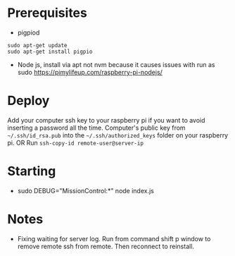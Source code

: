 
# Prerequisites 
- pigpiod
```
sudo apt-get update
sudo apt-get install pigpio
```

- Node js, install via apt not nvm because it causes issues with run as sudo
https://pimylifeup.com/raspberry-pi-nodejs/

# Deploy
Add your computer ssh key to your raspberry pi if you want to avoid inserting a password all the time.
Computer's public key from `~/.ssh/id_rsa.pub` into the `~/.ssh/authorized_keys` folder on your raspberry pi.
OR
Run `ssh-copy-id remote-user@server-ip`

# Starting
- sudo DEBUG="MissionControl:*" node index.js


# Notes
- Fixing waiting for server log. Run from command shift p window to remove remote ssh from remote. Then reconnect to reinstall.